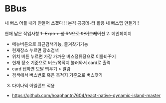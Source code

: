 # BBus
내 뻐스 어플 내가 만들어 쓰겠다 !!
본격 공공데-터 활용 내 빠스앱 만들기 !

현재 남은 작업사항
~~1. Expo > 쌩 RN으로 마이그레이션~~
2. 메인페이지
- 메뉴버튼으로 최근검색기능, 즐겨찾기기능
- 현재장소 누르면 장소검색
- 위치 버튼 누르면 가장 가까운 버스정류장으로 이름바꾸기
- 현재 장소 기준으로 버스/목적지 불러와서 card로 출력
- card 탭하면 모달 띄우기 > 알람
- 검색에서 버스번호 혹은 목적지 기준으로 버스찾기
3. 다이나믹 아일랜드 적용
- https://github.com/hoaphantn7604/react-native-dynamic-island-master